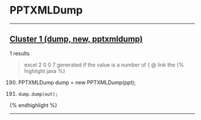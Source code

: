 # PPTXMLDump

***

## [Cluster 1 (dump, new, pptxmldump)](./1)
1 results
> excel 2 0 0 7 generated if the value is a number of { @ link the 
{% highlight java %}
190. PPTXMLDump dump = new PPTXMLDump(ppt);
195.     dump.dump(out);
{% endhighlight %}

***

